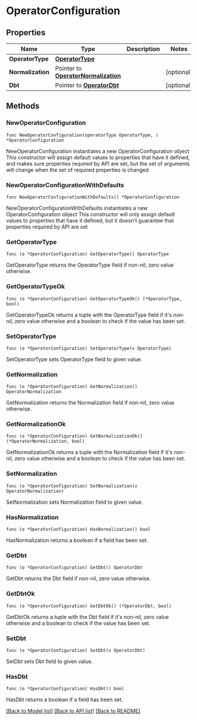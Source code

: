 # OperatorConfiguration

## Properties

Name | Type | Description | Notes
------------ | ------------- | ------------- | -------------
**OperatorType** | [**OperatorType**](OperatorType.md) |  | 
**Normalization** | Pointer to [**OperatorNormalization**](OperatorNormalization.md) |  | [optional] 
**Dbt** | Pointer to [**OperatorDbt**](OperatorDbt.md) |  | [optional] 

## Methods

### NewOperatorConfiguration

`func NewOperatorConfiguration(operatorType OperatorType, ) *OperatorConfiguration`

NewOperatorConfiguration instantiates a new OperatorConfiguration object
This constructor will assign default values to properties that have it defined,
and makes sure properties required by API are set, but the set of arguments
will change when the set of required properties is changed

### NewOperatorConfigurationWithDefaults

`func NewOperatorConfigurationWithDefaults() *OperatorConfiguration`

NewOperatorConfigurationWithDefaults instantiates a new OperatorConfiguration object
This constructor will only assign default values to properties that have it defined,
but it doesn't guarantee that properties required by API are set

### GetOperatorType

`func (o *OperatorConfiguration) GetOperatorType() OperatorType`

GetOperatorType returns the OperatorType field if non-nil, zero value otherwise.

### GetOperatorTypeOk

`func (o *OperatorConfiguration) GetOperatorTypeOk() (*OperatorType, bool)`

GetOperatorTypeOk returns a tuple with the OperatorType field if it's non-nil, zero value otherwise
and a boolean to check if the value has been set.

### SetOperatorType

`func (o *OperatorConfiguration) SetOperatorType(v OperatorType)`

SetOperatorType sets OperatorType field to given value.


### GetNormalization

`func (o *OperatorConfiguration) GetNormalization() OperatorNormalization`

GetNormalization returns the Normalization field if non-nil, zero value otherwise.

### GetNormalizationOk

`func (o *OperatorConfiguration) GetNormalizationOk() (*OperatorNormalization, bool)`

GetNormalizationOk returns a tuple with the Normalization field if it's non-nil, zero value otherwise
and a boolean to check if the value has been set.

### SetNormalization

`func (o *OperatorConfiguration) SetNormalization(v OperatorNormalization)`

SetNormalization sets Normalization field to given value.

### HasNormalization

`func (o *OperatorConfiguration) HasNormalization() bool`

HasNormalization returns a boolean if a field has been set.

### GetDbt

`func (o *OperatorConfiguration) GetDbt() OperatorDbt`

GetDbt returns the Dbt field if non-nil, zero value otherwise.

### GetDbtOk

`func (o *OperatorConfiguration) GetDbtOk() (*OperatorDbt, bool)`

GetDbtOk returns a tuple with the Dbt field if it's non-nil, zero value otherwise
and a boolean to check if the value has been set.

### SetDbt

`func (o *OperatorConfiguration) SetDbt(v OperatorDbt)`

SetDbt sets Dbt field to given value.

### HasDbt

`func (o *OperatorConfiguration) HasDbt() bool`

HasDbt returns a boolean if a field has been set.


[[Back to Model list]](../README.md#documentation-for-models) [[Back to API list]](../README.md#documentation-for-api-endpoints) [[Back to README]](../README.md)


